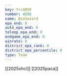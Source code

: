 ```yaml
---
key: frc4050
number: 4050
name: Biohazard
epa_end: 0
auto_epa_end: 0
teleop_epa_end: 0
endgame_epa_end: 0
winrate: 0
district_epa_rank: 0
district_epa_percentile: 0
type: Team
---
```

[[2025ohcl]]
[[2025paca]]
